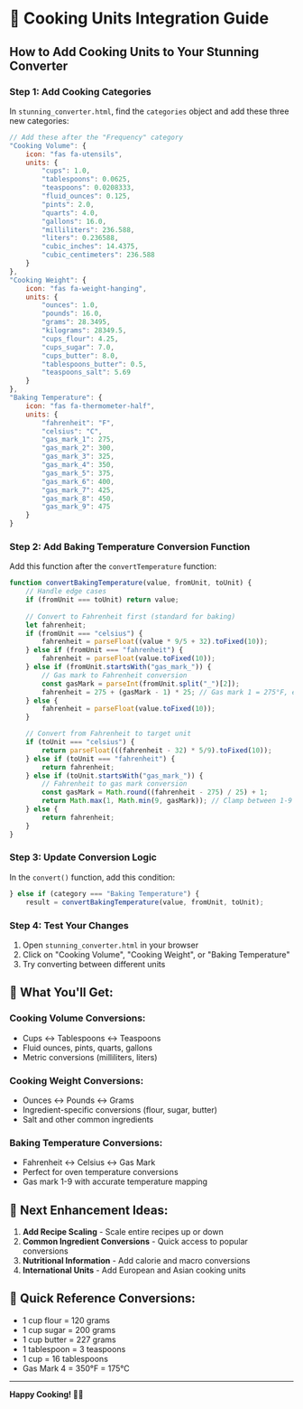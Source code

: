 # 🍳 Cooking Units Integration Guide

## How to Add Cooking Units to Your Stunning Converter

### Step 1: Add Cooking Categories
In `stunning_converter.html`, find the `categories` object and add these three new categories:

```javascript
// Add these after the "Frequency" category
"Cooking Volume": {
    icon: "fas fa-utensils",
    units: {
        "cups": 1.0,
        "tablespoons": 0.0625,
        "teaspoons": 0.0208333,
        "fluid_ounces": 0.125,
        "pints": 2.0,
        "quarts": 4.0,
        "gallons": 16.0,
        "milliliters": 236.588,
        "liters": 0.236588,
        "cubic_inches": 14.4375,
        "cubic_centimeters": 236.588
    }
},
"Cooking Weight": {
    icon: "fas fa-weight-hanging", 
    units: {
        "ounces": 1.0,
        "pounds": 16.0,
        "grams": 28.3495,
        "kilograms": 28349.5,
        "cups_flour": 4.25,
        "cups_sugar": 7.0,
        "cups_butter": 8.0,
        "tablespoons_butter": 0.5,
        "teaspoons_salt": 5.69
    }
},
"Baking Temperature": {
    icon: "fas fa-thermometer-half",
    units: {
        "fahrenheit": "F",
        "celsius": "C", 
        "gas_mark_1": 275,
        "gas_mark_2": 300,
        "gas_mark_3": 325,
        "gas_mark_4": 350,
        "gas_mark_5": 375,
        "gas_mark_6": 400,
        "gas_mark_7": 425,
        "gas_mark_8": 450,
        "gas_mark_9": 475
    }
}
```

### Step 2: Add Baking Temperature Conversion Function
Add this function after the `convertTemperature` function:

```javascript
function convertBakingTemperature(value, fromUnit, toUnit) {
    // Handle edge cases
    if (fromUnit === toUnit) return value;
    
    // Convert to Fahrenheit first (standard for baking)
    let fahrenheit;
    if (fromUnit === "celsius") {
        fahrenheit = parseFloat((value * 9/5 + 32).toFixed(10));
    } else if (fromUnit === "fahrenheit") {
        fahrenheit = parseFloat(value.toFixed(10));
    } else if (fromUnit.startsWith("gas_mark_")) {
        // Gas mark to Fahrenheit conversion
        const gasMark = parseInt(fromUnit.split("_")[2]);
        fahrenheit = 275 + (gasMark - 1) * 25; // Gas mark 1 = 275°F, each mark = +25°F
    } else {
        fahrenheit = parseFloat(value.toFixed(10));
    }

    // Convert from Fahrenheit to target unit
    if (toUnit === "celsius") {
        return parseFloat(((fahrenheit - 32) * 5/9).toFixed(10));
    } else if (toUnit === "fahrenheit") {
        return fahrenheit;
    } else if (toUnit.startsWith("gas_mark_")) {
        // Fahrenheit to gas mark conversion
        const gasMark = Math.round((fahrenheit - 275) / 25) + 1;
        return Math.max(1, Math.min(9, gasMark)); // Clamp between 1-9
    } else {
        return fahrenheit;
    }
}
```

### Step 3: Update Conversion Logic
In the `convert()` function, add this condition:

```javascript
} else if (category === "Baking Temperature") {
    result = convertBakingTemperature(value, fromUnit, toUnit);
```

### Step 4: Test Your Changes
1. Open `stunning_converter.html` in your browser
2. Click on "Cooking Volume", "Cooking Weight", or "Baking Temperature"
3. Try converting between different units

## 🎯 What You'll Get:

### Cooking Volume Conversions:
- Cups ↔ Tablespoons ↔ Teaspoons
- Fluid ounces, pints, quarts, gallons
- Metric conversions (milliliters, liters)

### Cooking Weight Conversions:
- Ounces ↔ Pounds ↔ Grams
- Ingredient-specific conversions (flour, sugar, butter)
- Salt and other common ingredients

### Baking Temperature Conversions:
- Fahrenheit ↔ Celsius ↔ Gas Mark
- Perfect for oven temperature conversions
- Gas mark 1-9 with accurate temperature mapping

## 🚀 Next Enhancement Ideas:

1. **Add Recipe Scaling** - Scale entire recipes up or down
2. **Common Ingredient Conversions** - Quick access to popular conversions
3. **Nutritional Information** - Add calorie and macro conversions
4. **International Units** - Add European and Asian cooking units

## 📝 Quick Reference Conversions:

- 1 cup flour = 120 grams
- 1 cup sugar = 200 grams  
- 1 cup butter = 227 grams
- 1 tablespoon = 3 teaspoons
- 1 cup = 16 tablespoons
- Gas Mark 4 = 350°F = 175°C

---

**Happy Cooking! 🍳✨** 